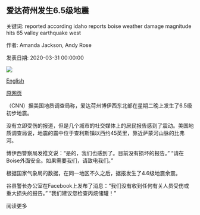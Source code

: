 ## 爱达荷州发生6.5级地震

关键词: reported according idaho reports boise weather damage magnitude hits 65 valley earthquake west

作者: Amanda Jackson, Andy Rose

发表日期: 2020-03-31 00:00:00

![](https://cdn.cnn.com/cnnnext/dam/assets/200331211716-challis-earthquake-map-tease-only-super-tease.jpg)

[English](A%20magnitude%206.5%20earthquake%20hits%20Idaho.md)

[原网页](https://edition.cnn.com/2020/03/31/us/idaho-boise-earthquake-trnd/index.html)

（CNN）据美国地质调查局称，爱达荷州博伊西东北部在星期二晚上发生了6.5级初步地震。

没有立即受伤的报道，但是几个城市的社交媒体上的居民报告感到了震动。美国地质调查局说，地震的震中位于查利斯镇以西约45英里，靠近萨蒙河山脉的比弗河。

博伊西警察局发推文说：“是的，我们也感到了。目前没有损坏的报告。” “请在Boise外面安全。如果需要我们，请致电我们。”

根据国家气象局的数据，在同一地区不久之后，据报发生了4.6级地震余震。

谷县警长办公室在Facebook上发布了消息：“我们没有收到任何有关人员受伤或重大损失的报告。” “我们建议您检查丙烷储罐！”

阅读更多
